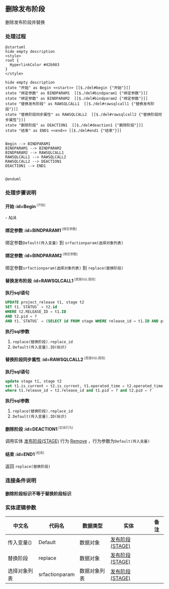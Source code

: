 ## 删除发布阶段 <!-- {docsify-ignore-all} -->

   删除发布阶段并替换

### 处理过程

```plantuml
@startuml
hide empty description
<style>
root {
  HyperlinkColor #42b983
}
</style>

hide empty description
state "开始" as Begin <<start>> [[$./del#begin {"开始"}]]
state "绑定参数" as BINDPARAM1  [[$./del#bindparam1 {"绑定参数"}]]
state "绑定参数" as BINDPARAM2  [[$./del#bindparam2 {"绑定参数"}]]
state "替换发布阶段" as RAWSQLCALL1  [[$./del#rawsqlcall1 {"替换发布阶段"}]]
state "替换阶段同步属性" as RAWSQLCALL2  [[$./del#rawsqlcall2 {"替换阶段同步属性"}]]
state "删除阶段" as DEACTION1  [[$./del#deaction1 {"删除阶段"}]]
state "结束" as END1 <<end>> [[$./del#end1 {"结束"}]]


Begin --> BINDPARAM1
BINDPARAM1 --> BINDPARAM2
BINDPARAM2 --> RAWSQLCALL1
RAWSQLCALL1 --> RAWSQLCALL2
RAWSQLCALL2 --> DEACTION1
DEACTION1 --> END1


@enduml
```


### 处理步骤说明

#### 开始 :id=Begin<sup class="footnote-symbol"> <font color=gray size=1>[开始]</font></sup>



*- N/A*
#### 绑定参数 :id=BINDPARAM1<sup class="footnote-symbol"> <font color=gray size=1>[绑定参数]</font></sup>



绑定参数`Default(传入变量)` 到 `srfactionparam(选择对象列表)`
#### 绑定参数 :id=BINDPARAM2<sup class="footnote-symbol"> <font color=gray size=1>[绑定参数]</font></sup>



绑定参数`srfactionparam(选择对象列表)` 到 `replace(替换阶段)`
#### 替换发布阶段 :id=RAWSQLCALL1<sup class="footnote-symbol"> <font color=gray size=1>[直接SQL调用]</font></sup>



<p class="panel-title"><b>执行sql语句</b></p>

```sql
UPDATE project_release t1, stage t2 
SET t1.`STATUS` = t2.id 
WHERE t2.RELEASE_ID = t1.ID  
AND t2.pid = ? 
AND t1.`STATUS` = (SELECT id FROM stage WHERE release_id = t1.ID AND pid = ?)

```

<p class="panel-title"><b>执行sql参数</b></p>

1. `replace(替换阶段).replace_id`
2. `Default(传入变量).ID(标识)`


#### 替换阶段同步属性 :id=RAWSQLCALL2<sup class="footnote-symbol"> <font color=gray size=1>[直接SQL调用]</font></sup>



<p class="panel-title"><b>执行sql语句</b></p>

```sql
update stage t1, stage t2 
set t1.is_current = t2.is_current, t1.operated_time = t2.operated_time 
where t1.release_id = t2.release_id and t1.pid = ? and t2.pid = ?
```

<p class="panel-title"><b>执行sql参数</b></p>

1. `replace(替换阶段).replace_id`
2. `Default(传入变量).ID(标识)`


#### 删除阶段 :id=DEACTION1<sup class="footnote-symbol"> <font color=gray size=1>[实体行为]</font></sup>



调用实体 [发布阶段(STAGE)](module/ProjMgmt/stage.md) 行为 [Remove](module/ProjMgmt/stage#行为) ，行为参数为`Default(传入变量)`

#### 结束 :id=END1<sup class="footnote-symbol"> <font color=gray size=1>[结束]</font></sup>



返回 `replace(替换阶段)`


### 连接条件说明
#### 删除阶段标识不等于替换阶段标识 




### 实体逻辑参数

|    中文名   |    代码名    |  数据类型    |  实体   |备注 |
| --------| --------| -------- | -------- | --------   |
|传入变量(<i class="fa fa-check"/></i>)|Default|数据对象|[发布阶段(STAGE)](module/ProjMgmt/stage.md)||
|替换阶段|replace|数据对象|[发布阶段(STAGE)](module/ProjMgmt/stage.md)||
|选择对象列表|srfactionparam|数据对象列表|[发布阶段(STAGE)](module/ProjMgmt/stage.md)||
